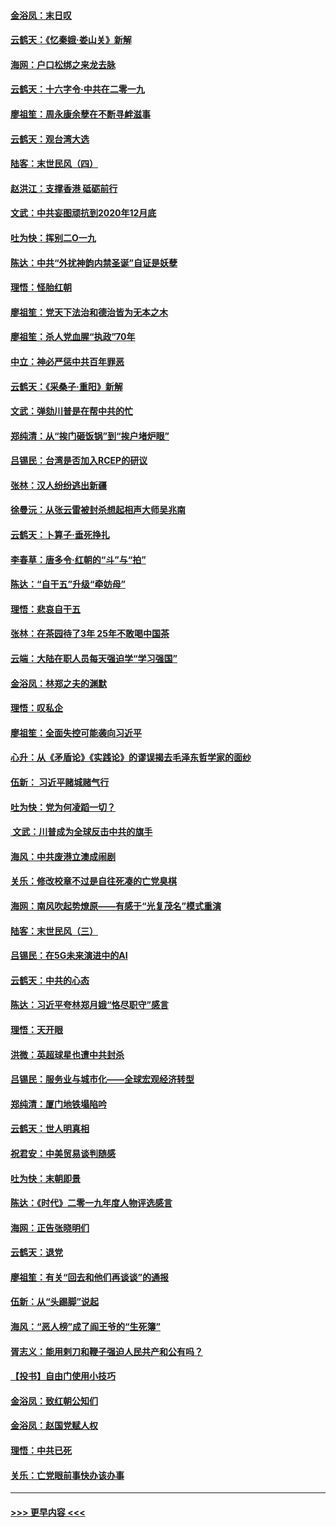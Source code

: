 #### [金浴凤：末日叹](../pages/nsc993/n11752359.md?t=12292044) 
#### [云鹤天：《忆秦娥‧娄山关》新解](../pages/nsc993/n11752348.md?t=12292044) 
#### [海网：户口松绑之来龙去脉](../pages/nsc993/n11752328.md?t=12292044) 
#### [云鹤天：十六字令‧中共在二零一九](../pages/nsc993/n11752305.md?t=12292044) 
#### [廖祖笙：周永康余孽在不断寻衅滋事](../pages/nsc993/n11751013.md?t=12292044) 
#### [云鹤天：观台湾大选](../pages/nsc993/n11751007.md?t=12292044) 
#### [陆客：末世民风（四）](../pages/nsc993/n11749203.md?t=12292044) 
#### [赵洪江：支撑香港 砥砺前行](../pages/nsc993/n11748482.md?t=12292044) 
#### [文武：中共妄图顽抗到2020年12月底](../pages/nsc993/n11748446.md?t=12292044) 
#### [吐为快：挥别二O一九](../pages/nsc993/n11748411.md?t=12292044) 
#### [陈达：中共“外扰神韵内禁圣诞”自证是妖孽](../pages/nsc993/n11748226.md?t=12292044) 
#### [理悟：怪胎红朝](../pages/nsc993/n11748206.md?t=12292044) 
#### [廖祖笙：党天下法治和德治皆为无本之木](../pages/nsc993/n11748135.md?t=12292044) 
#### [廖祖笙：杀人党血腥“执政”70年](../pages/nsc993/n11745144.md?t=12292044) 
#### [中立：神必严惩中共百年罪恶](../pages/nsc993/n11744970.md?t=12292044) 
#### [云鹤天：《采桑子‧重阳》新解](../pages/nsc993/n11744948.md?t=12292044) 
#### [文武：弹劾川普是在帮中共的忙](../pages/nsc993/n11744758.md?t=12292044) 
#### [郑纯清：从“挨门砸饭锅”到“挨户堵炉眼”](../pages/nsc993/n11744745.md?t=12292044) 
#### [吕锡民：台湾是否加入RCEP的研议](../pages/nsc993/n11744701.md?t=12292044) 
#### [张林：汉人纷纷逃出新疆](../pages/nsc993/n11743530.md?t=12292044) 
#### [徐曼沅：从张云雷被封杀想起相声大师吴兆南](../pages/nsc993/n11741816.md?t=12292044) 
#### [云鹤天：卜算子‧垂死挣扎](../pages/nsc993/n11739956.md?t=12292044) 
#### [李春草：唐多令‧红朝的“斗”与“拍”](../pages/nsc993/n11739830.md?t=12292044) 
#### [陈达：“自干五”升级“牵妨母”](../pages/nsc993/n11739724.md?t=12292044) 
#### [理悟：悲哀自干五](../pages/nsc993/n11739547.md?t=12292044) 
#### [张林：在茶园待了3年 25年不敢喝中国茶](../pages/nsc993/n11739240.md?t=12292044) 
#### [云端：大陆在职人员每天强迫学“学习强国”](../pages/nsc993/n11738735.md?t=12292044) 
#### [金浴凤：林郑之夫的渊默](../pages/nsc993/n11737735.md?t=12292044) 
#### [理悟：叹私企](../pages/nsc993/n11737715.md?t=12292044) 
#### [廖祖笙：全面失控可能袭向习近平](../pages/nsc993/n11737704.md?t=12292044) 
#### [心升：从《矛盾论》《实践论》的谬误揭去毛泽东哲学家的面纱](../pages/nsc993/n11736962.md?t=12292044) 
#### [伍新： 习近平赌城赌气行](../pages/nsc993/n11736929.md?t=12292044) 
#### [吐为快：党为何凌蹈一切？](../pages/nsc993/n11736915.md?t=12292044) 
#### [ 文武：川普成为全球反击中共的旗手](../pages/nsc993/n11736882.md?t=12292044) 
#### [海风：中共废港立澳成闹剧](../pages/nsc993/n11735857.md?t=12292044) 
#### [关乐：修改校章不过是自往死凑的亡党臭棋](../pages/nsc993/n11735097.md?t=12292044) 
#### [海网：南风吹起势燎原——有感于“光复茂名”模式重演](../pages/nsc993/n11732308.md?t=12292044) 
#### [陆客：末世民风（三）](../pages/nsc993/n11732211.md?t=12292044) 
#### [吕锡民：在5G未来演进中的AI](../pages/nsc993/n11730010.md?t=12292044) 
#### [云鹤天：中共的心态](../pages/nsc993/n11729906.md?t=12292044) 
#### [陈达：习近平夸林郑月娥“恪尽职守”感言](../pages/nsc993/n11729881.md?t=12292044) 
#### [理悟：天开眼](../pages/nsc993/n11729699.md?t=12292044) 
#### [洪微：英超球星也遭中共封杀](../pages/nsc993/n11727243.md?t=12292044) 
#### [吕锡民：服务业与城市化——全球宏观经济转型](../pages/nsc993/n11725845.md?t=12292044) 
#### [郑纯清：厦门地铁塌陷吟](../pages/nsc993/n11725813.md?t=12292044) 
#### [云鹤天：世人明真相](../pages/nsc993/n11725621.md?t=12292044) 
#### [祝君安：中美贸易谈判随感](../pages/nsc993/n11725609.md?t=12292044) 
#### [吐为快：末朝即景](../pages/nsc993/n11723365.md?t=12292044) 
#### [陈达：《时代》二零一九年度人物评选感言](../pages/nsc993/n11723337.md?t=12292044) 
#### [海网：正告张晓明们](../pages/nsc993/n11723228.md?t=12292044) 
#### [云鹤天：退党](../pages/nsc993/n11723056.md?t=12292044) 
#### [廖祖笙：有关“回去和他们再谈谈”的通报](../pages/nsc993/n11722442.md?t=12292044) 
#### [伍新：从“头踢脚”说起](../pages/nsc993/n11722429.md?t=12292044) 
#### [海风：“恶人榜”成了阎王爷的“生死簿”](../pages/nsc993/n11722272.md?t=12292044) 
#### [胥志义：能用剌刀和鞭子强迫人民共产和公有吗？](../pages/nsc993/n11720569.md?t=12292044) 
#### [【投书】自由门使用小技巧](../pages/nsc993/n11720180.md?t=12292044) 
#### [金浴凤：致红朝公知们](../pages/nsc993/n11720563.md?t=12292044) 
#### [金浴凤：赵国党赋人权](../pages/nsc993/n11720533.md?t=12292044) 
#### [理悟：中共已死](../pages/nsc993/n11720233.md?t=12292044) 
#### [关乐：亡党眼前事快办该办事](../pages/nsc993/n11719160.md?t=12292044) 

----
#### [ >>> 更早内容 <<< ](../indexes/nsc993-earlier.md)
